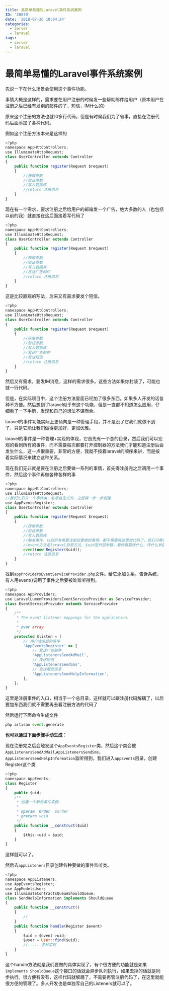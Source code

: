 ```yaml
---
title: 最简单易懂的Laravel事件系统案例
ID: '20070'
date: '2018-07-26 18:04:24'
categories:
  - server
  - laravel
tags:
  - server
  - laravel
---
```


# 最简单易懂的Laravel事件系统案例

先说一下在什么场景会使用这个事件功能。

事情大概是这样的，需求要在用户注册的时候发一些帮助邮件给用户（原本用户在注册之后已经有发别的邮件的了，短信，IM什么的）

原来这个注册的方法也就10多行代码。但是有时候我们为了省事，直接在注册代码后面添加了各种代码。

例如这个注册方法本来是这样的

``` js 
<?php
namespace AppHttControllers;
use IlluminateHttpRequest;
class UserController extends Controller
{
    public function register(Request $request)
    {
        //获取参数
        //验证参数
        //写入数据库
        //return 注册信息
    }
} 
```

现在有一个需求，要求注册之后给用户的邮箱发一个广告，绝大多数的人（也包括以前的我）就直接在这后面接着写代码了

``` js 
<?php
namespace AppHttControllers;
use IlluminateHttpRequest;
class UserController extends Controller
{
    public function register(Request $request)
    {
        //获取参数
        //验证参数
        //写入数据库
        //发送广告邮件
        //return 注册信息
    }
}
```

这是比较直观的写法，后来又有需求要发个短信。

``` js 
<?php
namespace AppHttControllers;
use IlluminateHttpRequest;
class UserController extends Controller
{
    public function register(Request $request)
    {
        //获取参数
        //验证参数
        //写入数据库
        //发送广告邮件
        //发送短信
        //return 注册信息
    }
}
```

然后又有需求，要发IM消息，这样的需求很多。这些方法如果你封装了，可能也就一行代码。

但是，在实际项目中，这个注册方法里面已经加了很多东西。如果多人开发的话各种不方便。然后想到了laravel似乎有这个功能，但是一直都不知道怎么应用，仔细看了一下手册，发现和自己的想法不谋而合。

laravel的事件功能实际上更倾向是一种管理手段，并不是没了它我们就做不到了，只是它能让我们做得更加好，更加优雅。

laravel的事件是一种管理+实现的体现，它首先有一个总的目录，然后我们可以宏观的看到所有的事件，而不需要每次都要打开控制器的方法我们才能知道注册后会发生什么，这一点很重要，非常的方便，我就不按着laravel的顺序来讲，而是按着实际情况来建立这种关系。

现在我们无非就是要在注册之后要做一系列的事情，首先得注册完之后调用一个事件，然后这个事件再做各种各样的事

``` js 
<?php
namespace AppHttControllers;
use IlluminateHttpRequest;
//我们先引入一个事件类，名字自定义的，之后再一步一步创建
use AppEventsRegister;
class UserController extends Controller
{
    public function register(Request $request)
    {
        //获取参数
        //验证参数
        //写入数据库
        //触发事件，以后所有需要注册后要做的事情，都不需要再这里加代码了，我们只需要管理事件就好了
        //event方法是laravel自带方法, $uid是外部参数，看你需要做什么，传什么参数了。注册之后肯定有$uid的嘛
        event(new Register($uid));
        //return 注册信息
    }
}
```

找到`appProvidersEventServiceProvider.php`文件。给它添加关系，告诉系统，有人用event()调用了事件之后要被谁监听得到。

``` js 
<?php
namespace AppProviders;
use LaravelLumenProvidersEventServiceProvider as ServiceProvider;
class EventServiceProvider extends ServiceProvider
{
    /**
     * The event listener mappings for the application.
     *
     * @var array
     */
    protected $listen = [
        // 用户注册后的事件
        'AppEventsRegister' => [
            // 发送广告邮件
            'AppListenersSendAdMail',
            // 发送短信
            'AppListenersSendSms',
            // 发送帮助信息
            'AppListenersSendHelpInformation',
        ],
    ];
} 
```

这里是注册事件的入口，相当于一个总目录，这样就可以跟注册代码解耦了，以后要加东西我们就不需要再去看注册方法的代码了

然后运行下面命令生成文件

``` js 
php artisan event:generate
```

**也可以通过下面步骤手动生成：**

现在注册完之后会触发这个`AppEventsRegister`类，然后这个类会被`AppListenersSendAdMail`,`AppListenersSendSms`，`AppListenersSendHelpInformation`监听得到，我们进入`appEvents`目录，创建Register这个类

``` js 
<?php
namespace AppEvents;
class Register
{
    public $uid;
    /**
     * 创建一个新的事件实例.
     *
     * @param  Order  $order
     * @return void
     */
    public function __construct($uid)
    {
        $this->uid = $uid;
    }
}
```

这样就可以了。

然后去`appListeners`目录创建各种要做的事件监听类。

``` js 
<?php
namespace AppListeners;
use AppEventsRegister;
use AppModelsUser;
use IlluminateContractsQueueShouldQueue;
class SendHelpInformation implements ShouldQueue
{
    public function __construct()
    {
        //
    }
    public function handle(Register $event)
    {
        $uid = $event->uid;
        $user = User::find($uid);
        //......各种实现
    }
}
```

这个handle方法就是我们要做的具体实现了，有个很方便的功能就是如果`implements ShouldQueue`这个接口的话就会异步队列执行，如果去掉的话就是同步执行。很方便有没有，这样代码就解耦了，不需要再管注册代码了，在这里就能很方便的管理了。多人开发也是单独写自己的Listeners就可以了。
 
 
 
 
 
 
